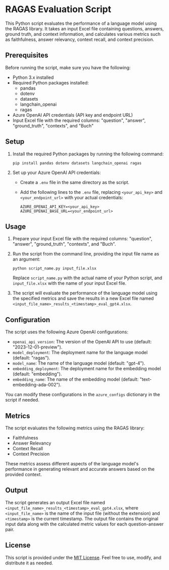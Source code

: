# RAGAS Evaluation Script

This Python script evaluates the performance of a language model using the RAGAS library. It takes an input Excel file containing questions, answers, ground truth, and context information, and calculates various metrics such as faithfulness, answer relevancy, context recall, and context precision.

## Prerequisites

Before running the script, make sure you have the following:

- Python 3.x installed
- Required Python packages installed:
  - pandas
  - dotenv
  - datasets
  - langchain_openai
  - ragas
- Azure OpenAI API credentials (API key and endpoint URL)
- Input Excel file with the required columns: "question", "answer", "ground_truth", "contexts", and "Buch"

## Setup

1. Install the required Python packages by running the following command:

   ```
   pip install pandas dotenv datasets langchain_openai ragas
   ```

2. Set up your Azure OpenAI API credentials:
   - Create a `.env` file in the same directory as the script.
   - Add the following lines to the `.env` file, replacing `<your_api_key>` and `<your_endpoint_url>` with your actual credentials:

     ```
     AZURE_OPENAI_API_KEY=<your_api_key>
     AZURE_OPENAI_BASE_URL=<your_endpoint_url>
     ```

## Usage

1. Prepare your input Excel file with the required columns: "question", "answer", "ground_truth", "contexts", and "Buch".

2. Run the script from the command line, providing the input file name as an argument:

   ```
   python script_name.py input_file.xlsx
   ```

   Replace `script_name.py` with the actual name of your Python script, and `input_file.xlsx` with the name of your input Excel file.

3. The script will evaluate the performance of the language model using the specified metrics and save the results in a new Excel file named `<input_file_name>_results_<timestamp>_eval_gpt4.xlsx`.

## Configuration

The script uses the following Azure OpenAI configurations:

- `openai_api_version`: The version of the OpenAI API to use (default: "2023-12-01-preview").
- `model_deployment`: The deployment name for the language model (default: "ragas").
- `model_name`: The name of the language model (default: "gpt-4").
- `embedding_deployment`: The deployment name for the embedding model (default: "embedding").
- `embedding_name`: The name of the embedding model (default: "text-embedding-ada-002").

You can modify these configurations in the `azure_configs` dictionary in the script if needed.

## Metrics

The script evaluates the following metrics using the RAGAS library:

- Faithfulness
- Answer Relevancy
- Context Recall
- Context Precision

These metrics assess different aspects of the language model's performance in generating relevant and accurate answers based on the provided context.

## Output

The script generates an output Excel file named `<input_file_name>_results_<timestamp>_eval_gpt4.xlsx`, where `<input_file_name>` is the name of the input file (without the extension) and `<timestamp>` is the current timestamp. The output file contains the original input data along with the calculated metric values for each question-answer pair.

## License

This script is provided under the [MIT License](https://opensource.org/licenses/MIT). Feel free to use, modify, and distribute it as needed.
